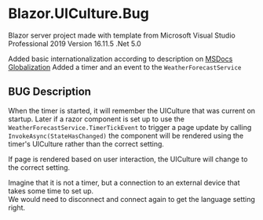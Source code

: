 # Blazor.UICulture.Bug

Blazor server project made with template from
Microsoft Visual Studio Professional 2019
Version 16.11.5
.Net 5.0

Added basic internationalization according to description on [MSDocs Globalization](https://docs.microsoft.com/en-us/aspnet/core/blazor/globalization-localization?view=aspnetcore-5.0&pivots=server)
Added a timer and an event to the ```WeatherForecastService```

## BUG Description
When the timer is started, it will remember the UICulture that was current on startup.  Later if a razor component
is set up to use the ```WeatherForecastService.TimerTickEvent``` to trigger a page update by calling ```InvokeAsync(StateHasChanged)``` the component will 
be rendered using the timer's UICulture rather than the correct setting.

If page is rendered based on user interaction, the UICulture will change to the correct setting.

Imagine that it is not a timer, but a connection to an external device that takes some time to set up.  
We would need to disconnect and connect again to get the language setting right.
